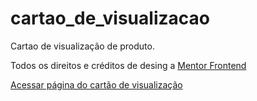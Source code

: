# cartao_de_visualizacao
 Cartao de visualização de produto.
 
 Todos os direitos e créditos de desing a <a href="https://www.frontendmentor.io/">Mentor Frontend</a>

 <a href="https://github.com/PedroHTelles?tab=repositories">Acessar página do cartão de visualização</a>
